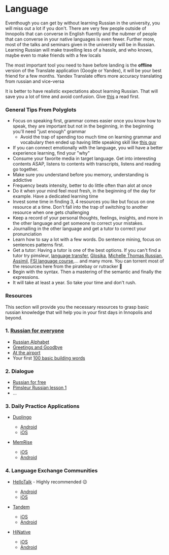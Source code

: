 # Language
Eventhough you can get by without learning Russian in the university, you will miss out a lot if you don't. There are very few people outside of Innopolis that can converse in English fluently and the nubmer of people that can converse in your native languages is even fewer. Further more, most of the talks and seminars given in the university will be in Russian. Learning Russian will make travelling less of a hassle, and who knows, maybe even to make friends with a few locals

The most important tool you need to have before landing is the **offline** version of the Translate application (Google or Yandex), it will be your best friend for a few months. Yandex Translate offers more accuracy translating from russian and vice-versa

It is better to have realistic expectations about learning Russian. That will save you a lot of time and avoid confusion. Give [this](https://web.archive.org/web/20191130195821/https://www.reddit.com/r/russian/comments/bzqz08/the_russian_learning_journey_tips_truths_myths/) a read first.

### General Tips From Polyglots
- Focus on speaking first, grammar comes easier once you know how to speak, they are important but not in the beginning, in the beginning you'll need "just enough" grammar
  - Avoid the trap of spending too much time on learning grammar and vocabulary then ended up having little speaking skill like [this guy](https://www.npr.org/sections/thetwo-way/2015/07/21/424980378/winner-of-french-scrabble-title-does-not-speak-french)
- If you can connect emotionally with the language, you will have a better experience learning, find your "why"
- Consume your favorite media in target language. Get into interesting contents ASAP, listens to contents with transcripts, listens and reading go together.
- Make sure you understand before you memory, understanding is addictive
- Frequency beats intensity, better to do little often than alot at once
- Do it when your mind feel most fresh, in the beginning of the day for example. Have a dedicated learning time
- Invest some time in finding 3, 4 resources you like but focus on one resource at a time. Don't fall into the trap of switching to another resource when one gets challenging
- Keep a record of your personal thoughts, feelings, insights, and more in the other language and get someone to correct your mistakes.
- Journalling in the other language and get a tutor to correct your pronunciation
- Learn how to say a lot with a few words. Do sentence mining, focus on sentences patterns first.
- Get a tutor: Having a tutor is one of the best options. If you can't find a tutor try pimsleur, [language transfer](https://www.languagetransfer.org/free-courses-1), [Glosika](https://ai.glossika.com/), [Michelle Thomas Russian](https://www.michelthomas.com/learn-russian/), [Assimil](https://www.assimil.com/en/), [FSI language course](https://www.fsi-language-courses.org/),... and many more. You can torrent most of the resources here from the piratebay or rutracker 🤫	
- Begin with the syntax. Then a mastering of the semantic and finally the expressions.	
- It will take at least a year. So take your time and don't rush.

### Resources
This section will provide you the necessary resources to grasp basic russian knowledge that will help you in your first days in Innopolis and beyond.

### 1. [Russian for everyone](http://www.russianforeveryone.com/)
- [Russian Alphabet](http://www.russianforeveryone.com/RufeA/Lessons/Introduction/Alphabet/Alphabet.htm)
- [Greetings and Goodbye](http://www.russianforeveryone.com/Rufe/Lessons/Course1/Phrasebook/Topic1_Greetings/Topic1.htm)
- [At the airport](http://www.russianforeveryone.com/Rufe/Lessons/Course1/Phrasebook/Topic8_AtTheAirport/Topic8.htm)
- Your first [100 basic building words](https://russianenthusiast.com/russian-vocab/top-100-must-know-russian-words/)

### 2. Dialogue
- [Russian for free](https://www.russianforfree.com/dialogues.php)
- [Pimsleur Russian lesson 1](https://www.youtube.com/watch?v=JSSoKyEzv8w)
- ...

### 3. Daily Practice Applications
- [Duolingo](https://www.duolingo.com/)
  - [Android](https://play.google.com/store/apps/details?hl=en&id=com.duolingo&referrer=utm_source%3Dduolingo.com%26utm_medium%3Dduolingo_web%26utm_content%3Ddownload_button%26utm_campaign%3Dsplash)
  - [iOS](https://itunes.apple.com/app/duolingo-learn-spanish-french/id570060128?mt=8)

- [MemRise](https://www.memrise.com/)
  - [iOS](https://apps.apple.com/app/memrise-easy-language-learning/id635966718)
  - [Android](https://play.google.com/store/apps/details?id=com.memrise.android.memrisecompanion)

### 4. Language Exchange Communities
- [HelloTalk](https://www.hellotalk.com/#en) - Highly recommended 😉
  - [Android](https://brc.hellotalk.com/g8dCnHq41hb?~tags=mweb)
  - [iOS](https://brc.hellotalk.com/g8dCnHq41hb?~tags=mweb)

- [Tandem](https://www.tandem.net/)
  - [iOS](https://apps.apple.com/us/app/tandem-language-exchange/id959001619)
  - [Android](https://play.google.com/store/apps/details?hl=en&id=net.tandem&referrer=adjust_reftag%3DcaOVg4CIPQoxc%26utm_source%3DWebsite%2Bto%2BApp%2BStore%26utm_campaign%3DSEO%2BWebsite%26utm_content%3DFooter%2BAndroid)

- [HiNative](https://hinative.com/en-US)
  - [iOS](https://apps.apple.com/app/apple-store/id923920480)
  - [Android](https://play.google.com/store/apps/details?id=com.lang8.hinative&referrer=utm_source%3Dtop_index_pc)

